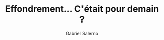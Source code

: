 ---
title: "Effondrement... C'était pour demain ?"
cover: "effondrement-demain.jpg"
author: "Gabriel Salerno"
editor: "Editions d'En Bas"
year: 2021
url: "https://enbas.net/gabriel-salerno-effondrement-cetait-pour-demain"
---